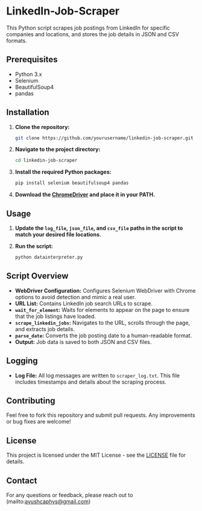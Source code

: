 # LinkedIn-Job-Scraper
This Python script scrapes job postings from LinkedIn for specific companies and locations, and stores the job details in JSON and CSV formats.

## Prerequisites

- Python 3.x
- Selenium
- BeautifulSoup4
- pandas

## Installation

1. **Clone the repository:**

    ```bash
    git clone https://github.com/yourusername/linkedin-job-scraper.git
    ```

2. **Navigate to the project directory:**

    ```bash
    cd linkedin-job-scraper
    ```

3. **Install the required Python packages:**

    ```bash
    pip install selenium beautifulsoup4 pandas
    ```

4. **Download the [ChromeDriver](https://sites.google.com/chromium.org/driver/) and place it in your PATH.**

## Usage

1. **Update the `log_file`, `json_file`, and `csv_file` paths in the script to match your desired file locations.**

2. **Run the script:**

    ```bash
    python datainterpreter.py
    ```

## Script Overview

- **WebDriver Configuration:** Configures Selenium WebDriver with Chrome options to avoid detection and mimic a real user.
- **URL List:** Contains LinkedIn job search URLs to scrape.
- **`wait_for_element`:** Waits for elements to appear on the page to ensure that the job listings have loaded.
- **`scrape_linkedin_jobs`:** Navigates to the URL, scrolls through the page, and extracts job details.
- **`parse_date`:** Converts the job posting date to a human-readable format.
- **Output:** Job data is saved to both JSON and CSV files.

## Logging

- **Log File:** All log messages are written to `scraper_log.txt`. This file includes timestamps and details about the scraping process.

## Contributing

Feel free to fork this repository and submit pull requests. Any improvements or bug fixes are welcome!

## License

This project is licensed under the MIT License - see the [LICENSE](LICENSE) file for details.

## Contact

For any questions or feedback, please reach out to (mailto:ayushcaphys@gmail.com)
